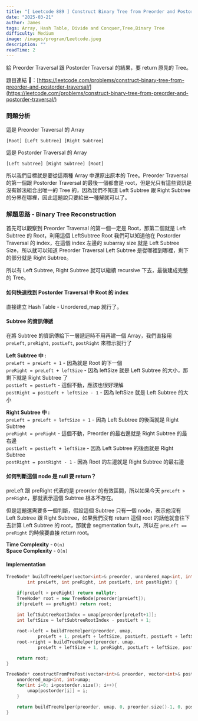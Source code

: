 ```yaml
---
title: "[ Leetcode 889 ] Construct Binary Tree from Preorder and Postorder Traversal | 解題思路分享"
date: "2025-03-21"
author: James
tags: Array, Hash Table, Divide and Conquer,Tree,Binary Tree
difficulty: Medium
image: /images/program/Leetcode.jpeg
description: ""
readTime: 2
---
```


給 Preorder Traversal 跟 Postorder Traversal 的結果，要 return 原先的 Tree。

題目連結 🔗：[https://leetcode.com/problems/construct-binary-tree-from-preorder-and-postorder-traversal/](https://leetcode.com/problems/construct-binary-tree-from-preorder-and-postorder-traversal/)

### **問題分析**

這是 Preorder Traversal 的 Array

```
[Root] [Left Subtree] [Right Subtree]
```

這是 Postorder Traversal 的 Array

```
[Left Subtree] [Right Subtree] [Root]
```

所以我們目標就是要從這兩種 Array 中還原出原本的 Tree。Preorder Traversal 的第一個跟 Postorder Traversal 的最後一個都會是 root，但是光只有這些資訊是沒有辦法組合出唯一的 Tree 的，因為我們不知道 Left Subtree 跟 Right Subtree 的分界在哪裡，因此這題說只要給出一種解就可以了。

### **解題思路 - Binary Tree Reconstruction**

首先可以觀察到 Preorder Traversal 的第一個一定是 Root，那第二個就是 Left Subtree 的 Root，利用這個 LeftSubtree Root 我們可以知道他在 Postorder Traversal 的 index，在這個 index 左邊的 subarray size 就是 Left Subtree Size，所以就可以知道 Preorder Traversal Left Subtree 是從哪裡到哪裡，剩下的部分就是 Right Subtree。

所以有 Left Subtree, Right Subtree 就可以繼續 recursive 下去，最後建成完整的 Tree。

#### **如何快速找到 Postorder Traversal 中 Root 的 index**

直接建立 Hash Table - Unordered_map 就行了。

#### **Subtree 的資訊傳遞**

在將 Subtree 的資訊傳給下一層遞迴時不用再建一個 Array，我們直接用 `preLeft`, `preRight`, `postLeft`, `postRight` 來標示就行了

**Left Subtree 中 :**<br>
`preLeft = preLeft + 1` - 因為就是 Root 的下一個<br>
`preRight = preLeft + leftSize` - 因為 leftSize 就是 Left Subtree 的大小，那剩下就是 Right Subtree 了<br>
`postLeft = postLeft` - 這個不動，應該也很好理解<br>
`postRight = postLeft + leftSize - 1` - 因為 leftSize 就是 Left Subtree 的大小

**Right Subtree 中 :**<br>
`preLeft = preLeft + leftSize + 1` - 因為 Left Subtree 的後面就是 Right Subtree<br>
`preRight = preRight` - 這個不動，Preorder 的最右邊就是 Right Subtree 的最右邊<br>
`postLeft = postLeft + leftSize` - 因為 Left Subtree 的後面就是 Right Subtree<br>
`postRight = postRight - 1` - 因為 Root 的左邊就是 Right Subtree 的最右邊

#### **如何判斷這個 node 是 null 要 return？**

preLeft 跟 preRight 代表的是 preorder 的有效區間，所以如果今天 `preLeft > preRight`，那就表示這個 Subtree 根本不存在。

但是這題還需要多一個判斷，假設這個 Subtree 只有一個 node，表示他沒有 Left Subtree 跟 Right Subtree，如果我們沒有 return 這個 root 的話他就會往下去計算 Left Subtree 的 root，那就會 segmentation fault，所以在 `preLeft == preRight` 的時候要直接 return root。

**Time Complexity** - `O(n)`<br>
**Space Complexity** - `O(n)`

#### **Implementation**

```cpp
TreeNode* buildTreeHelper(vector<int>& preorder, unordered_map<int, int>& umap, 
        int preLeft, int preRight, int postLeft, int postRight) {

    if(preLeft > preRight) return nullptr;
    TreeNode* root = new TreeNode(preorder[preLeft]);
    if(preLeft == preRight) return root;
    
    int leftSubtreeRootIndex = umap[preorder[preLeft+1]];
    int leftSize = leftSubtreeRootIndex - postLeft + 1;

    root->left = buildTreeHelper(preorder, umap, 
            preLeft + 1, preLeft + leftSize, postLeft, postLeft + leftSize - 1);
    root->right = buildTreeHelper(preorder, umap, 
            preLeft + leftSize + 1, preRight, postLeft + leftSize, postRight - 1);

    return root;
}

TreeNode* constructFromPrePost(vector<int>& preorder, vector<int>& postorder) {
    unordered_map<int, int>umap;
    for(int i=0; i<postorder.size(); i++){
        umap[postorder[i]] = i;
    }

    return buildTreeHelper(preorder, umap, 0, preorder.size()-1, 0, postorder.size()-1);
}
```